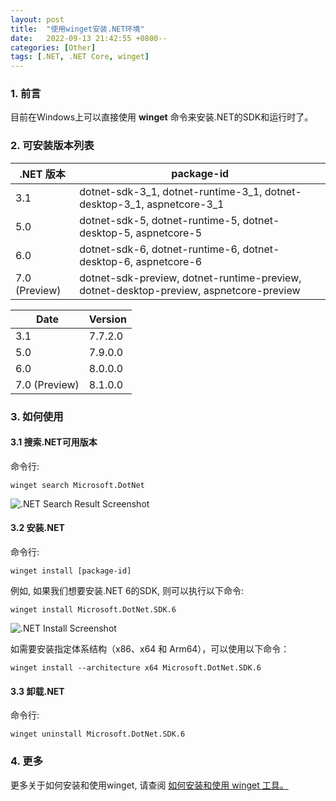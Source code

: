 ```yaml
---
layout: post
title:  "使用winget安装.NET环境"
date:   2022-09-13 21:42:55 +0800--
categories: [Other]
tags: [.NET, .NET Core, winget]  
---
```


### 1. 前言
目前在Windows上可以直接使用 **winget** 命令来安装.NET的SDK和运行时了。

### 2. 可安装版本列表
| .NET 版本	 | package-id |
|---|---|
| 3.1 | dotnet-sdk-3_1, dotnet-runtime-3_1, dotnet-desktop-3_1, aspnetcore-3_1 |
| 5.0 | dotnet-sdk-5, dotnet-runtime-5, dotnet-desktop-5, aspnetcore-5 |
| 6.0 | dotnet-sdk-6, dotnet-runtime-6, dotnet-desktop-6, aspnetcore-6 |
| 7.0 (Preview)	 | dotnet-sdk-preview, dotnet-runtime-preview, dotnet-desktop-preview, aspnetcore-preview |

| Date | Version |
|---|---|
| 3.1 | 7.7.2.0 |
| 5.0 | 7.9.0.0 |
| 6.0 | 8.0.0.0 |
| 7.0 (Preview) | 8.1.0.0 |

### 3. 如何使用

#### 3.1 搜索.NET可用版本
命令行:
```
winget search Microsoft.DotNet
```
![.NET Search Result Screenshot](https://devblogs.microsoft.com/dotnet/wp-content/uploads/sites/10/2022/09/Search-Dotnet-New.png)

#### 3.2 安装.NET
命令行:
```
winget install [package-id]
```

例如, 如果我们想要安装.NET 6的SDK, 则可以执行以下命令:
```
winget install Microsoft.DotNet.SDK.6
```
![.NET Install Screenshot](https://devblogs.microsoft.com/dotnet/wp-content/uploads/sites/10/2022/09/Install-Dotnet-New.png)

如需要安装指定体系结构（x86、x64 和 Arm64），可以使用以下命令：
```
winget install --architecture x64 Microsoft.DotNet.SDK.6
```
#### 3.3 卸载.NET
命令行:
```
winget uninstall Microsoft.DotNet.SDK.6
```

### 4. 更多
更多关于如何安装和使用winget, 请查阅 [如何安装和使用 winget 工具。](https://docs.microsoft.com/windows/package-manager/winget/)
